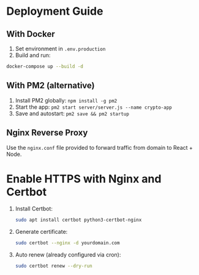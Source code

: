# Deployment Guide

## With Docker
1. Set environment in `.env.production`
2. Build and run:
```bash
docker-compose up --build -d
```

## With PM2 (alternative)
1. Install PM2 globally: `npm install -g pm2`
2. Start the app: `pm2 start server/server.js --name crypto-app`
3. Save and autostart: `pm2 save && pm2 startup`

## Nginx Reverse Proxy
Use the `nginx.conf` file provided to forward traffic from domain to React + Node.

# Enable HTTPS with Nginx and Certbot

1. Install Certbot:
   ```bash
   sudo apt install certbot python3-certbot-nginx
   ```

2. Generate certificate:
   ```bash
   sudo certbot --nginx -d yourdomain.com
   ```

3. Auto renew (already configured via cron):
   ```bash
   sudo certbot renew --dry-run
   ```
